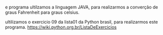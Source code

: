 e programa ultilzamos a linguagem JAVA, para realizarmos a converção de graus Fahrenheit para graus celsius.

ultilizamos o exercicio 09 da lista01 da Python brasil, para realizarmos este programa.
https://wiki.python.org.br/ListaDeExercicios